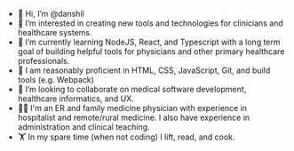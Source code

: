 - 👋 Hi, I’m @danshil
- 👀 I’m interested in creating new tools and technologies for clinicians and healthcare systems.
- 🌱 I’m currently learning NodeJS, React, and Typescript with a long term goal of building helpful tools for physicians and other primary healthcare professionals. 
- 📖 I am reasonably proficient in HTML, CSS, JavaScript, Git, and build tools (e.g. Webpack) 
- 💞️ I’m looking to collaborate on medical software development, healthcare informatics, and UX.
- 👨‍⚕️ I'm an ER and family medicine physician with experience in hospitalist and remote/rural medicine. I also have experience in administration and clinical teaching.
- 🏋️ In my spare time (when not coding) I lift, read, and cook.

<!---
danshil/danshil is a ✨ special ✨ repository because its `README.md` (this file) appears on your GitHub profile.
You can click the Preview link to take a look at your changes.
--->
